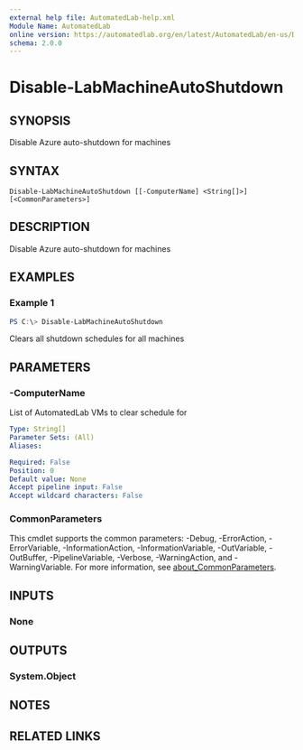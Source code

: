 ```yaml
---
external help file: AutomatedLab-help.xml
Module Name: AutomatedLab
online version: https://automatedlab.org/en/latest/AutomatedLab/en-us/Disable-LabMachineAutoShutdown
schema: 2.0.0
---
```


# Disable-LabMachineAutoShutdown

## SYNOPSIS
Disable Azure auto-shutdown for machines

## SYNTAX

```
Disable-LabMachineAutoShutdown [[-ComputerName] <String[]>] [<CommonParameters>]
```

## DESCRIPTION
Disable Azure auto-shutdown for machines

## EXAMPLES

### Example 1
```powershell
PS C:\> Disable-LabMachineAutoShutdown
```

Clears all shutdown schedules for all machines

## PARAMETERS

### -ComputerName
List of AutomatedLab VMs to clear schedule for

```yaml
Type: String[]
Parameter Sets: (All)
Aliases:

Required: False
Position: 0
Default value: None
Accept pipeline input: False
Accept wildcard characters: False
```

### CommonParameters
This cmdlet supports the common parameters: -Debug, -ErrorAction, -ErrorVariable, -InformationAction, -InformationVariable, -OutVariable, -OutBuffer, -PipelineVariable, -Verbose, -WarningAction, and -WarningVariable. For more information, see [about_CommonParameters](http://go.microsoft.com/fwlink/?LinkID=113216).

## INPUTS

### None
## OUTPUTS

### System.Object
## NOTES

## RELATED LINKS

